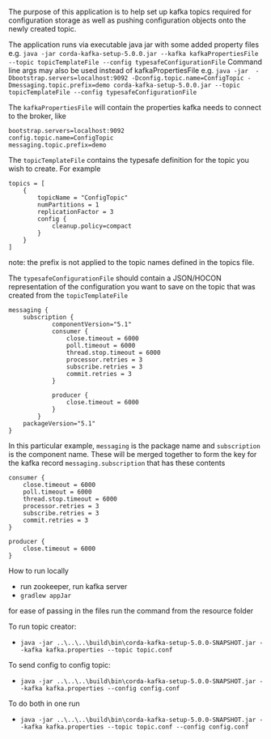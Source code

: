The purpose of this application is to help set up kafka topics required for configuration storage as well as pushing
configuration objects onto the newly created topic.

The application runs via executable java jar with some added property files
e.g. `java -jar corda-kafka-setup-5.0.0.jar --kafka kafkaPropertiesFile --topic topicTemplateFile --config typesafeConfigurationFile`
Command line args may also be used instead of kafkaPropertiesFile
e.g. `java -jar  -Dbootstrap.servers=localhost:9092 -Dconfig.topic.name=ConfigTopic -Dmessaging.topic.prefix=demo corda-kafka-setup-5.0.0.jar --topic topicTemplateFile --config typesafeConfigurationFile`

The `kafkaPropertiesFile` will contain the properties kafka needs to connect to the broker, like

```properties 
bootstrap.servers=localhost:9092
config.topic.name=ConfigTopic
messaging.topic.prefix=demo
```

The `topicTemplateFile` contains the typesafe definition for the topic you wish to create. For example

```text
topics = [
    {
        topicName = "ConfigTopic"
        numPartitions = 1
        replicationFactor = 3
        config {
            cleanup.policy=compact
        }
    }
]
```
note: the prefix is not applied to the topic names defined in the topics file. 

The `typesafeConfigurationFile` should contain a JSON/HOCON representation of the configuration you want to save on the
topic that was created from the `topicTemplateFile`

```text
messaging {
    subscription {
            componentVersion="5.1"
            consumer {
                close.timeout = 6000
                poll.timeout = 6000
                thread.stop.timeout = 6000
                processor.retries = 3
                subscribe.retries = 3
                commit.retries = 3
            }

            producer {
                close.timeout = 6000
            }
        }
    packageVersion="5.1"
}
```

In this particular example, `messaging` is the package name and `subscription` is the component name. These will be merged
together to form the key for the kafka record `messaging.subscription` that has these contents

```properties
consumer {
    close.timeout = 6000
    poll.timeout = 6000
    thread.stop.timeout = 6000
    processor.retries = 3
    subscribe.retries = 3
    commit.retries = 3
}

producer {
    close.timeout = 6000
}
```

How to run locally

- run zookeeper, run kafka server
- `gradlew appJar`

for ease of passing in the files run the command from the resource folder


To run topic creator:
- `java -jar ..\..\..\build\bin\corda-kafka-setup-5.0.0-SNAPSHOT.jar --kafka kafka.properties --topic topic.conf`

To send config to config topic:
- `java -jar ..\..\..\build\bin\corda-kafka-setup-5.0.0-SNAPSHOT.jar --kafka kafka.properties --config config.conf`

To do both in one run
- `java -jar ..\..\..\build\bin\corda-kafka-setup-5.0.0-SNAPSHOT.jar --kafka kafka.properties --topic topic.conf --config config.conf`
